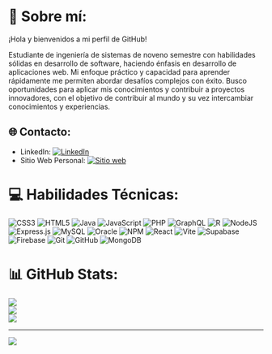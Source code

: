 # 💫 Sobre mí:
¡Hola y bienvenidos a mi perfil de GitHub!<br><p align="left">Estudiante de ingeniería de sistemas de noveno semestre con habilidades sólidas en desarrollo de software, haciendo énfasis en desarrollo de aplicaciones web. Mi enfoque práctico y capacidad para aprender rápidamente me permiten abordar desafíos complejos con éxito. Busco oportunidades para aplicar mis conocimientos y contribuir a proyectos innovadores, con el objetivo de contribuir al mundo y su vez intercambiar conocimientos y experiencias.</p>


## 🌐 Contacto:
-  LinkedIn: [![LinkedIn](https://img.shields.io/badge/LinkedIn-%230077B5.svg?logo=linkedin&logoColor=white)](https://www.linkedin.com/in/cristian-cordoba-598b77127/) 
- Sitio Web Personal: [![Sitio web](https://img.shields.io/badge/LinkedIn-%230077B5.svg?logo=linkedin&logoColor=white)]([https://www.linkedin.com/in/cristian-cordoba-598b77127/](https://portfolio-six-rho-50.vercel.app/)) 

# 💻 Habilidades Técnicas:
![CSS3](https://img.shields.io/badge/css3-%231572B6.svg?style=for-the-badge&logo=css3&logoColor=white) ![HTML5](https://img.shields.io/badge/html5-%23E34F26.svg?style=for-the-badge&logo=html5&logoColor=white) ![Java](https://img.shields.io/badge/java-%23ED8B00.svg?style=for-the-badge&logo=openjdk&logoColor=white) ![JavaScript](https://img.shields.io/badge/javascript-%23323330.svg?style=for-the-badge&logo=javascript&logoColor=%23F7DF1E) ![PHP](https://img.shields.io/badge/php-%23777BB4.svg?style=for-the-badge&logo=php&logoColor=white) ![GraphQL](https://img.shields.io/badge/-GraphQL-E10098?style=for-the-badge&logo=graphql&logoColor=white) ![R](https://img.shields.io/badge/r-%23276DC3.svg?style=for-the-badge&logo=r&logoColor=white) ![NodeJS](https://img.shields.io/badge/node.js-6DA55F?style=for-the-badge&logo=node.js&logoColor=white) ![Express.js](https://img.shields.io/badge/express.js-%23404d59.svg?style=for-the-badge&logo=express&logoColor=%2361DAFB) ![MySQL](https://img.shields.io/badge/mysql-4479A1.svg?style=for-the-badge&logo=mysql&logoColor=white) ![Oracle](https://img.shields.io/badge/Oracle-F80000?style=for-the-badge&logo=oracle&logoColor=white) ![NPM](https://img.shields.io/badge/NPM-%23CB3837.svg?style=for-the-badge&logo=npm&logoColor=white) ![React](https://img.shields.io/badge/react-%2320232a.svg?style=for-the-badge&logo=react&logoColor=%2361DAFB) ![Vite](https://img.shields.io/badge/vite-%23646CFF.svg?style=for-the-badge&logo=vite&logoColor=white) ![Supabase](https://img.shields.io/badge/Supabase-3ECF8E?style=for-the-badge&logo=supabase&logoColor=white) ![Firebase](https://img.shields.io/badge/firebase-a08021?style=for-the-badge&logo=firebase&logoColor=ffcd34) ![Git](https://img.shields.io/badge/git-%23F05033.svg?style=for-the-badge&logo=git&logoColor=white) ![GitHub](https://img.shields.io/badge/github-%23121011.svg?style=for-the-badge&logo=github&logoColor=white) ![MongoDB](https://img.shields.io/badge/MongoDB-%234ea94b.svg?style=for-the-badge&logo=mongodb&logoColor=white)
# 📊 GitHub Stats:
![](https://github-readme-stats.vercel.app/api?username=cristianCor19&theme=vue-dark&hide_border=false&include_all_commits=false&count_private=false)<br/>
![](https://github-readme-streak-stats.herokuapp.com/?user=cristianCor19&theme=vue-dark&hide_border=false)<br/>
![](https://github-readme-stats.vercel.app/api/top-langs/?username=cristianCor19&theme=vue-dark&hide_border=false&include_all_commits=false&count_private=false&layout=compact)

---
[![](https://visitcount.itsvg.in/api?id=cristianCor19&icon=0&color=0)](https://visitcount.itsvg.in)

<!-- Proudly created with GPRM ( https://gprm.itsvg.in ) -->
